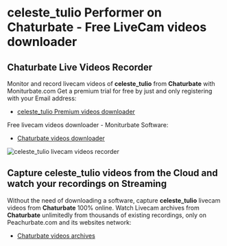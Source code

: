 # celeste_tulio Performer on Chaturbate - Free LiveCam videos downloader

## Chaturbate Live Videos Recorder

Monitor and record livecam videos of **celeste_tulio** from **Chaturbate** with Moniturbate.com
Get a premium trial for free by just and only registering with your Email address:
* [celeste_tulio Premium videos downloader](https://moniturbate.com/request-demo-licence-key.html)

Free livecam videos downloader - Moniturbate Software:
* [Chaturbate videos downloader](https://moniturbate.com/moniturbate-download-software.html)

![celeste_tulio livecam videos recorder](https://peachurnet.com/templates/moniturbate-software.png)


## Capture celeste_tulio videos from the Cloud and watch your recordings on Streaming

Without the need of downloading a software, capture **celeste_tulio** livecam videos from **Chaturbate** 100% online.
Watch Livecam archives from **Chaturbate** unlimitedly from thousands of existing recordings, only on Peachurbate.com and its websites network:
* [Chaturbate videos archives](https://peachurnet.com/)